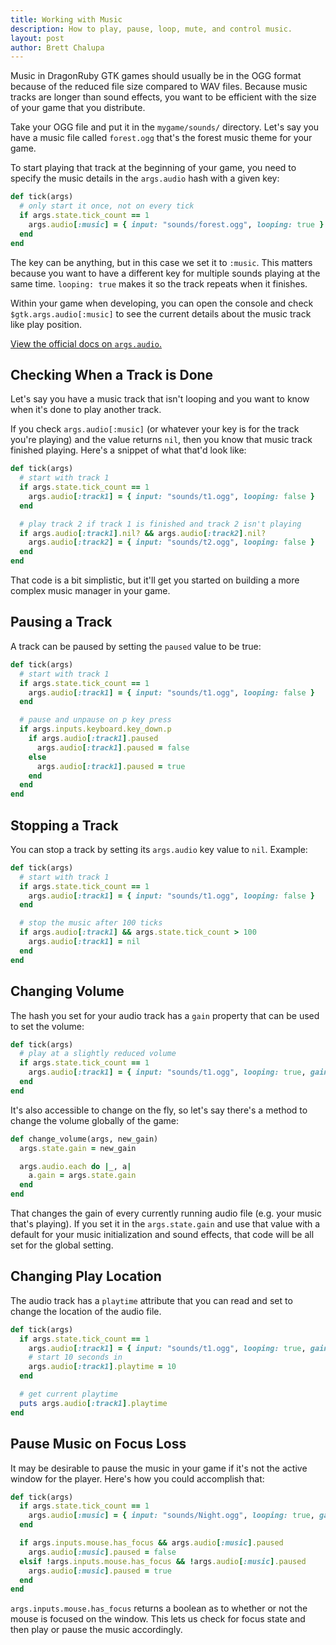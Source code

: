 ```yaml
---
title: Working with Music
description: How to play, pause, loop, mute, and control music.
layout: post
author: Brett Chalupa
---
```


Music in DragonRuby GTK games should usually be in the OGG format because of the reduced file size compared to WAV files. Because music tracks are longer than sound effects, you want to be efficient with the size of your game that you distribute.

Take your OGG file and put it in the `mygame/sounds/` directory. Let's say you have a music file called `forest.ogg` that's the forest music theme for your game.

To start playing that track at the beginning of your game, you need to specify the music details in the `args.audio` hash with a given key:

``` ruby
def tick(args)
  # only start it once, not on every tick
  if args.state.tick_count == 1
    args.audio[:music] = { input: "sounds/forest.ogg", looping: true }
  end
end
```

The key can be anything, but in this case we set it to `:music`. This matters because you want to have a different key for multiple sounds playing at the same time. `looping: true` makes it so the track repeats when it finishes.

Within your game when developing, you can open the console and check `$gtk.args.audio[:music]` to see the current details about the music track like play position.

[View the official docs on `args.audio`.](https://docs.dragonruby.org/#--audio-\(-args-audio-\))

## Checking When a Track is Done

Let's say you have a music track that isn't looping and you want to know when it's done to play another track.

If you check `args.audio[:music]` (or whatever your key is for the track you're playing) and the value returns `nil`, then you know that music track finished playing. Here's a snippet of what that'd look like:

``` ruby
def tick(args)
  # start with track 1
  if args.state.tick_count == 1
    args.audio[:track1] = { input: "sounds/t1.ogg", looping: false }
  end

  # play track 2 if track 1 is finished and track 2 isn't playing
  if args.audio[:track1].nil? && args.audio[:track2].nil?
    args.audio[:track2] = { input: "sounds/t2.ogg", looping: false }
  end
end
```

That code is a bit simplistic, but it'll get you started on building a more complex music manager in your game.

## Pausing a Track

A track can be paused by setting the `paused` value to be true:

``` ruby
def tick(args)
  # start with track 1
  if args.state.tick_count == 1
    args.audio[:track1] = { input: "sounds/t1.ogg", looping: false }
  end

  # pause and unpause on p key press
  if args.inputs.keyboard.key_down.p
    if args.audio[:track1].paused
      args.audio[:track1].paused = false
    else
      args.audio[:track1].paused = true
    end
  end
end
```

## Stopping a Track

You can stop a track by setting its `args.audio` key value to `nil`. Example:

``` ruby
def tick(args)
  # start with track 1
  if args.state.tick_count == 1
    args.audio[:track1] = { input: "sounds/t1.ogg", looping: false }
  end

  # stop the music after 100 ticks
  if args.audio[:track1] && args.state.tick_count > 100
    args.audio[:track1] = nil
  end
end
```

## Changing Volume

The hash you set for your audio track has a `gain` property that can be used to set the volume:

``` ruby
def tick(args)
  # play at a slightly reduced volume
  if args.state.tick_count == 1
    args.audio[:track1] = { input: "sounds/t1.ogg", looping: true, gain: 0.8 }
  end
end
```

It's also accessible to change on the fly, so let's say there's a method to change the volume globally of the game:

``` ruby
def change_volume(args, new_gain)
  args.state.gain = new_gain

  args.audio.each do |_, a|
    a.gain = args.state.gain
  end
end
```

That changes the gain of every currently running audio file (e.g. your music that's playing). If you set it in the `args.state.gain` and use that value with a default for your music initialization and sound effects, that code will be all set for the global setting.

## Changing Play Location

The audio track has a `playtime` attribute that you can read and set to change the location of the audio file.

``` ruby
def tick(args)
  if args.state.tick_count == 1
    args.audio[:track1] = { input: "sounds/t1.ogg", looping: true, gain: 0.8 }
    # start 10 seconds in
    args.audio[:track1].playtime = 10
  end

  # get current playtime
  puts args.audio[:track1].playtime
end
```

## Pause Music on Focus Loss

It may be desirable to pause the music in your game if it's not the active window for the player. Here's how you could accomplish that:

``` ruby
def tick(args)
  if args.state.tick_count == 1
    args.audio[:music] = { input: "sounds/Night.ogg", looping: true, gain: 0.8, pitch: 1.0 }
  end

  if args.inputs.mouse.has_focus && args.audio[:music].paused
    args.audio[:music].paused = false
  elsif !args.inputs.mouse.has_focus && !args.audio[:music].paused
    args.audio[:music].paused = true
  end
end
```

`args.inputs.mouse.has_focus` returns a boolean as to whether or not the mouse is focused on the window. This lets us check for focus state and then play or pause the music accordingly.
